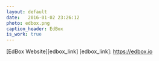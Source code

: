 ```yaml
---
layout: default
date:   2016-01-02 23:26:12
photo: edbox.png
caption_header: EdBox
is_work: true
---
```

[EdBox Website][edbox_link]
[edbox_link]: https://edbox.io
